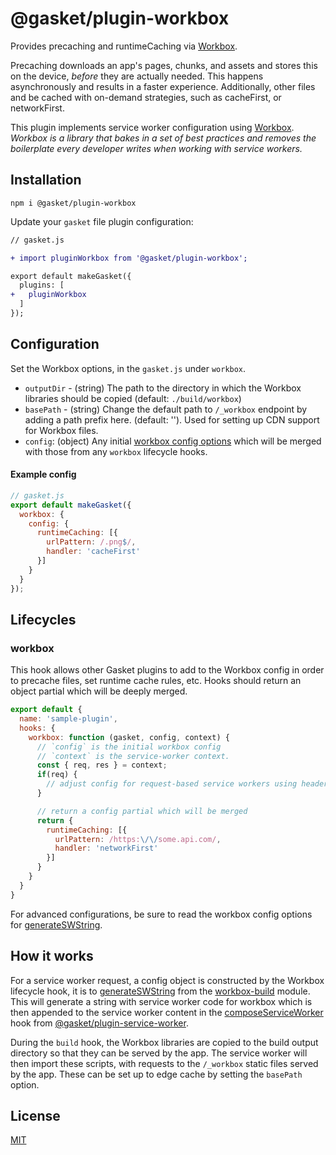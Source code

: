 # @gasket/plugin-workbox

Provides precaching and runtimeCaching via [Workbox].

Precaching downloads an app's pages, chunks, and assets and stores this on the
device, _before_ they are actually needed. This happens asynchronously and
results in a faster experience. Additionally, other files and be cached with
on-demand strategies, such as cacheFirst, or networkFirst.

This plugin implements service worker configuration using [Workbox]. _Workbox is
a library that bakes in a set of best practices and removes the boilerplate
every developer writes when working with service workers._

## Installation

```
npm i @gasket/plugin-workbox
```

Update your `gasket` file plugin configuration:

```diff
// gasket.js

+ import pluginWorkbox from '@gasket/plugin-workbox';

export default makeGasket({
  plugins: [
+   pluginWorkbox
  ]
});
```

## Configuration

Set the Workbox options, in the `gasket.js` under `workbox`.

- `outputDir` - (string) The path to the directory in which the Workbox libraries should be copied (default: `./build/workbox`)
- `basePath` - (string) Change the default path to `/_workbox` endpoint by
  adding a path prefix here. (default: ''). Used for setting up CDN support for
  Workbox files.
- `config`: (object) Any initial [workbox config options][generateSWString]
  which will be merged with those from any `workbox` lifecycle hooks.

#### Example config

```js
// gasket.js
export default makeGasket({
  workbox: {
    config: {
      runtimeCaching: [{
        urlPattern: /.png$/,
        handler: 'cacheFirst'
      }]
    }
  }
});
```

## Lifecycles

### workbox

This hook allows other Gasket plugins to add to the Workbox config in order to
precache files, set runtime cache rules, etc. Hooks should return an object
partial which will be deeply merged.

```js
export default {
  name: 'sample-plugin',
  hooks: {
    workbox: function (gasket, config, context) {
      // `config` is the initial workbox config
      // `context` is the service-worker context.
      const { req, res } = context;
      if(req) {
        // adjust config for request-based service workers using headers, cookies, etc.
      }

      // return a config partial which will be merged
      return {
        runtimeCaching: [{
          urlPattern: /https:\/\/some.api.com/,
          handler: 'networkFirst'
        }]
      }
    }
  }
}
```

For advanced configurations, be sure to read the workbox config options for
[generateSWString].

## How it works

For a service worker request, a config object is constructed by the Workbox
lifecycle hook, it is to [generateSWString] from the [workbox-build] module.
This will generate a string with service worker code for workbox which is then
appended to the service worker content in the [composeServiceWorker] hook from
[@gasket/plugin-service-worker].

During the `build` hook, the Workbox libraries are copied to the build output
directory so that they can be served by the app. The service worker will then
import these scripts, with requests to the `/_workbox` static files served by
the app. These can be set up to edge cache by setting the `basePath` option.

## License

[MIT](./LICENSE.md)

<!-- LINKS -->

[composeServiceWorker]:/packages/gasket-plugin-service-worker/README.md#composeserviceworker
[@gasket/plugin-service-worker]:/packages/gasket-plugin-service-worker/README.md
[Workbox]:https://github.com/GoogleChrome/workbox
[workbox-build]:https://developers.google.com/web/tools/workbox/modules/workbox-build
[generateSWString]:https://developers.google.com/web/tools/workbox/modules/workbox-build#generateswstring_mode
